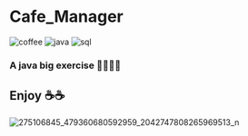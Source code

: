 # Cafe_Manager
![coffee](https://img.shields.io/badge/coffee-let's%20drink-orange) ![java](https://img.shields.io/badge/java-debug%20%3A%3E-blue) ![sql](https://img.shields.io/badge/sql-manager%20%3Ao-green)
### A java big exercise 👨‍💻👨‍💻
## Enjoy ☕☕
![275106845_479360680592959_2042747808265969513_n](https://user-images.githubusercontent.com/72639627/157879943-6acda311-1c1b-403d-a9a7-fd95ec9dbb01.png)
